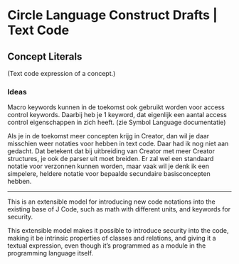 ﻿Circle Language Construct Drafts | Text Code
============================================

Concept Literals
----------------

(Text code expression of a concept.)

### Ideas

Macro keywords kunnen in de toekomst ook gebruikt worden voor access control keywords. Daarbij heb je 1 keyword, dat eigenlijk een aantal access control eigenschappen in zich heeft. (zie Symbol Language documentatie)

Als je in de toekomst meer concepten krijg in Creator, dan wil je daar misschien weer notaties voor hebben in text code. Daar had ik nog niet aan gedacht. Dat betekent dat bij uitbreiding van Creator met meer Creator structures, je ook de parser uit moet breiden. Er zal wel een standaard notatie voor verzonnen kunnen worden, maar vaak wil je denk ik een simpelere, heldere notatie voor bepaalde secundaire basisconcepten hebben.

-----

This is an extensible model for introducing new code notations into the existing base of J Code, such as math with different units, and keywords for security.

This extensible model makes it possible to introduce security into the code, making it be intrinsic properties of classes and relations, and giving it a textual expression, even though it’s programmed as a module in the programming language itself.